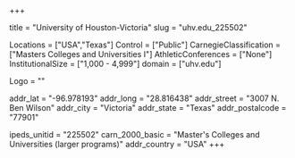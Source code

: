 
+++

title = "University of Houston-Victoria"
slug = "uhv.edu_225502"

Locations = ["USA","Texas"]
Control = ["Public"]
CarnegieClassification = ["Masters Colleges and Universities I"]
AthleticConferences = ["None"]
InstitutionalSize = ["1,000 - 4,999"]
domain = ["uhv.edu"]

Logo = ""

addr_lat = "-96.978193"
addr_long = "28.816438"
addr_street = "3007 N. Ben Wilson"
addr_city = "Victoria"
addr_state = "Texas"
addr_postalcode = "77901"

ipeds_unitid = "225502"
carn_2000_basic = "Master's Colleges and Universities (larger programs)"
addr_country = "USA"
+++
    
